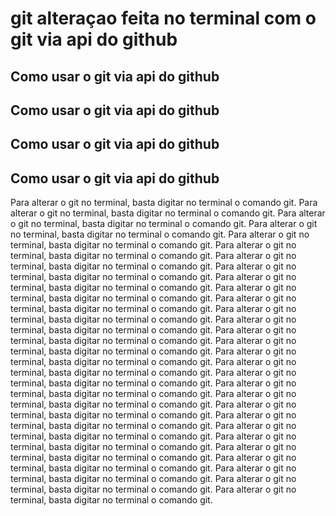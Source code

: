 # git alteraçao feita no terminal com o git via api do github

## Como usar o git via api do github
## Como usar o git via api do github
## Como usar o git via api do github
## Como usar o git via api do github

Para alterar o git no terminal, basta digitar no terminal o comando git.
Para alterar o git no terminal, basta digitar no terminal o comando git.
Para alterar o git no terminal, basta digitar no terminal o comando git.
Para alterar o git no terminal, basta digitar no terminal o comando git.
Para alterar o git no terminal, basta digitar no terminal o comando git.
Para alterar o git no terminal, basta digitar no terminal o comando git.
Para alterar o git no terminal, basta digitar no terminal o comando git.
Para alterar o git no terminal, basta digitar no terminal o comando git.
Para alterar o git no terminal, basta digitar no terminal o comando git.
Para alterar o git no terminal, basta digitar no terminal o comando git.
Para alterar o git no terminal, basta digitar no terminal o comando git.
Para alterar o git no terminal, basta digitar no terminal o comando git.
Para alterar o git no terminal, basta digitar no terminal o comando git.
Para alterar o git no terminal, basta digitar no terminal o comando git.
Para alterar o git no terminal, basta digitar no terminal o comando git.
Para alterar o git no terminal, basta digitar no terminal o comando git.
Para alterar o git no terminal, basta digitar no terminal o comando git.
Para alterar o git no terminal, basta digitar no terminal o comando git.
Para alterar o git no terminal, basta digitar no terminal o comando git.
Para alterar o git no terminal, basta digitar no terminal o comando git.
Para alterar o git no terminal, basta digitar no terminal o comando git.
Para alterar o git no terminal, basta digitar no terminal o comando git.
Para alterar o git no terminal, basta digitar no terminal o comando git.
Para alterar o git no terminal, basta digitar no terminal o comando git.
Para alterar o git no terminal, basta digitar no terminal o comando git.
Para alterar o git no terminal, basta digitar no terminal o comando git.
Para alterar o git no terminal, basta digitar no terminal o comando git.
Para alterar o git no terminal, basta digitar no terminal o comando git.
Para alterar o git no terminal, basta digitar no terminal o comando git.
